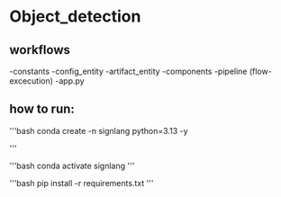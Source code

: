 # Object_detection

## workflows
-constants
-config_entity
-artifact_entity
-components
-pipeline (flow-excecution)
-app.py

## how to run:



'''bash
conda create -n signlang python=3.13 -y

'''

'''bash
conda activate signlang
'''

'''bash
pip install -r requirements.txt
'''

